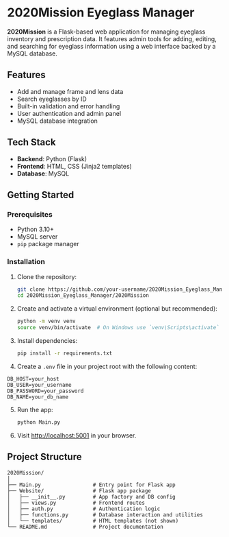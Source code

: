 # 2020Mission Eyeglass Manager

**2020Mission** is a Flask-based web application for managing eyeglass inventory and prescription data. It features admin tools for adding, editing, and searching for eyeglass information using a web interface backed by a MySQL database.

## Features

- Add and manage frame and lens data
- Search eyeglasses by ID
- Built-in validation and error handling
- User authentication and admin panel
- MySQL database integration

## Tech Stack

- **Backend**: Python (Flask)
- **Frontend**: HTML, CSS (Jinja2 templates)
- **Database**: MySQL

## Getting Started

### Prerequisites

- Python 3.10+
- MySQL server
- `pip` package manager

### Installation

1. Clone the repository:
   ```bash
   git clone https://github.com/your-username/2020Mission_Eyeglass_Manager.git
   cd 2020Mission_Eyeglass_Manager/2020Mission
   ```

2. Create and activate a virtual environment (optional but recommended):
   ```bash
   python -m venv venv
   source venv/bin/activate  # On Windows use `venv\Scripts\activate`
   ```

3. Install dependencies:
   ```bash
   pip install -r requirements.txt
   ```

4. Create a `.env` file in your project root with the following content:

```env
DB_HOST=your_host
DB_USER=your_username
DB_PASSWORD=your_password
DB_NAME=your_db_name
```

5. Run the app:
   ```bash
   python Main.py
   ```

6. Visit [http://localhost:5001](http://localhost:5001) in your browser.

## Project Structure

```
2020Mission/
│
├── Main.py                 # Entry point for Flask app
├── Website/                # Flask app package
│   ├── __init__.py         # App factory and DB config
│   ├── views.py            # Frontend routes
│   ├── auth.py             # Authentication logic
│   ├── functions.py        # Database interaction and utilities
│   └── templates/          # HTML templates (not shown)
└── README.md               # Project documentation
```
